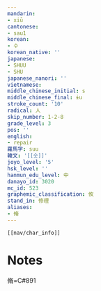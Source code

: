 ```yaml
---
mandarin:
- xiū
cantonese:
- sau1
korean:
- 수
korean_native: ''
japanese:
- SHUU
- SHU
japanese_nanori: ''
vietnamese:
middle_chinese_initial: s
middle_chinese_final: ɨu
stroke_count: '10'
radical: 人
skip_number: 1-2-8
grade_level: 3
pos: ''
english:
- repair
羅馬字: suu
韓文: '[[숫]]'
joyo_level: '5'
hsk_level: ''
hanmun_edu_level: 中
danayo_id: 3020
mc_id: 523
graphemic_classification: 攸
stand_in: 修理
aliases:
- 脩
---
```

```meta-bind-embed
[[nav/char_info]]
```

# Notes
脩=C#891
